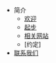 - 简介
    - [欢迎](welcome.md)
    - [起步](first.md)
    - [相关网站](about-wiki.md)
    - [约定]
- [联系我们](contact.md)
